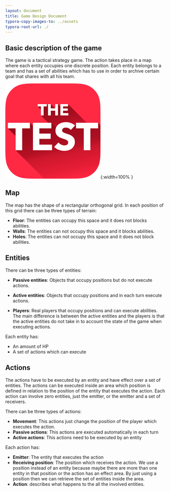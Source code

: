 ```yaml
---
layout: document
title: Game Design Document
typora-copy-images-to: ../assets
typora-root-url: ./
---
```


## Basic description of the game

The game is a tactical strategy game. The action takes place in a map where each entity occupies one discrete position. Each entity belongs to a team and has a set of abilities which has to use in order to archive certain goal that shares with all his team.

![Resultado de imagen de test image](./../assets/images/test.png){:width=100% } 

## Map

The map has the shape of a rectangular orthogonal grid. In each position of this grid there can be three types of terrain:

- **Floor**: The entities can occupy this space and it does not blocks abilities.
- **Walls**: The entities can not occupy this space and it blocks abilities.
- **Holes**: The entities can not occupy this space and it does not block abilities.



## Entities

There can be three types of entities:

- **Passive entities**: Objects that occupy positions but do not execute actions.
- **Active entities**: Objects that occupy positions and in each turn execute actions.

- **Players**: Real players that occupy positions and can execute abilities. The main difference is between the active entities and the players is that the active entities do not take in to account the state of the game when executing actions.

Each entity has:

- An amount of HP
- A set of actions which can execute



## Actions

The actions have to be executed by an entity and have effect over a set of entities. The actions can be executed inside an area which position is defined in relation to the position of the entity that executes the action. Each action can involve zero entities, just the emitter, or the emitter and a set of receivers. 

There can be three types of actions:

- **Movement**: This actions just change the position of the player which executes the action.
- **Passive actions**: This actions are executed automatically in each turn
- **Active actions**: This actions need to be executed by an entity

Each action has:

- **Emitter**: The entity that executes the action
- **Receiving position**: The position which receives the action. We use a position instead of an entity because maybe there are more than one entity in that position or the action has an effect area. By just using a position then we can retrieve the set of entities inside the area.
- **Action**: describes what happens to the all the involved entities.



